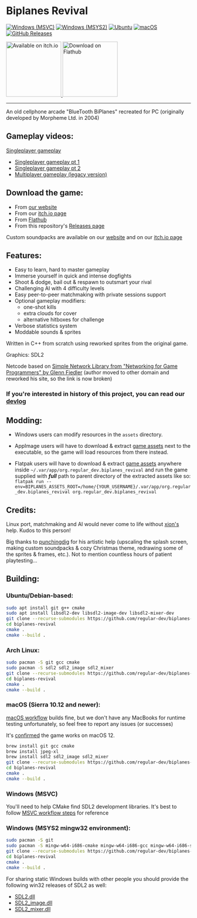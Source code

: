 # Biplanes Revival

[![Windows (MSVC)](https://github.com/regular-dev/biplanes-revival/actions/workflows/windows-build-msvc.yml/badge.svg)](https://github.com/regular-dev/biplanes-revival/actions/workflows/windows-build-msvc.yml)
[![Windows (MSYS2)](https://github.com/regular-dev/biplanes-revival/actions/workflows/windows-build-msys2.yml/badge.svg)](https://github.com/regular-dev/biplanes-revival/actions/workflows/windows-build-msys2.yml)
[![Ubuntu](https://github.com/regular-dev/biplanes-revival/actions/workflows/ubuntu-build.yml/badge.svg)](https://github.com/regular-dev/biplanes-revival/actions/workflows/ubuntu-build.yml)
[![macOS](https://github.com/regular-dev/biplanes-revival/actions/workflows/macos-build.yml/badge.svg)](https://github.com/regular-dev/biplanes-revival/actions/workflows/macos-build.yml)
[![GitHub Releases](https://img.shields.io/github/release/regular-dev/biplanes-revival.svg)](https://github.com/regular-dev/biplanes-revival/releases/latest)

<a href="https://regular-dev.itch.io/biplanes-revival">
<img width="150" alt="Available on itch.io" src="https://static.itch.io/images/badge-color.svg" />
</a>
<a href='https://flathub.org/apps/org.regular_dev.biplanes_revival'>
<img width='150' alt='Download on Flathub' src='https://flathub.org/api/badge?locale=en'/>
</a>

---

An old cellphone arcade "BlueTooth BiPlanes"
recreated for PC
(originally developed by Morpheme Ltd. in 2004)


## Gameplay videos:

[Singleplayer gameplay](https://github.com/regular-dev/biplanes-revival/assets/67646403/4f7d6371-6c9f-4271-a6c7-d17902a5ed2f)

- [Singleplayer gameplay pt 1](https://youtu.be/FYtIZ7ptaSo)
- [Singleplayer gameplay pt 2](https://youtu.be/4pWHn85Ez0o)
- [Multiplayer gameplay (legacy version)](https://youtu.be/mIgMNh6gGXs)


## Download the game:

- From [our website](https://regular-dev.org/biplanes-revival)
- From our [itch.io page](https://regular-dev.itch.io/biplanes-revival)
- From [Flathub](https://flathub.org/apps/org.regular_dev.biplanes_revival)
- From this repository's [Releases page](https://github.com/regular-dev/biplanes-revival/releases)

Custom soundpacks are available
on our [website](https://regular-dev.org/biplanes-revival) 
and on our [itch.io page](https://regular-dev.itch.io/biplanes-revival)


## Features:

  - Easy to learn, hard to master gameplay
  - Immerse yourself in quick and intense dogfights
  - Shoot & dodge, bail out & respawn to outsmart your rival
  - Challenging AI with 4 difficulty levels
  - Easy peer-to-peer matchmaking with private sessions support
  - Optional gameplay modifiers:
    - one-shot kills
    - extra clouds for cover
    - alternative hitboxes for challenge
  - Verbose statistics system
  - Moddable sounds & sprites

Written in C++ from scratch
using reworked sprites
from the original game.

Graphics: SDL2

Netcode based on [Simple Network Library
from "Networking for Game Programmers" by Glenn Fiedler](http://www.gaffer.org/networking-for-game-programmers)
(author moved to other domain
and reworked his site,
so the link is now broken)

### If you're interested in history of this project, you can read our [devlog](https://regular-dev.itch.io/biplanes-revival/devlog/714967/5th-year-anniversary-update)


## Modding:

- Windows users can modify 
resources in the ```assets``` directory.

- AppImage users will have to 
download & extract [game assets](https://github.com/regular-dev/biplanes-revival/releases/download/v1.1/assets.zip) 
next to the executable, 
so the game will load resources 
from there instead. 

- Flatpak users will have to
download & extract [game assets](https://github.com/regular-dev/biplanes-revival/releases/download/v1.1/assets.zip) 
anywhere inside ```~/.var/app/org.regular_dev.biplanes_revival``` 
and run the game supplied with ***full*** path to parent directory 
of the extracted assets like so:
```flatpak run --env=BIPLANES_ASSETS_ROOT=/home/{YOUR_USERNAME}/.var/app/org.regular_dev.biplanes_revival org.regular_dev.biplanes_revival```


## Credits:

Linux port, matchmaking and AI would never come to life without [xion's](https://github.com/xxxxxion) help.
Kudos to this person!

Big thanks to [punchingdig](https://www.youtube.com/user/punchingdig) 
for his artistic help (upscaling the splash screen,
making custom soundpacks & cozy Christmas theme, redrawing some of the sprites & frames, etc.).
Not to mention countless hours of patient playtesting...


## Building:

### Ubuntu/Debian-based:

```bash
sudo apt install git g++ cmake
sudo apt install libsdl2-dev libsdl2-image-dev libsdl2-mixer-dev
git clone --recurse-submodules https://github.com/regular-dev/biplanes-revival
cd biplanes-revival
cmake .
cmake --build .
```

### Arch Linux:

```bash
sudo pacman -S git gcc cmake
sudo pacman -S sdl2 sdl2_image sdl2_mixer
git clone --recurse-submodules https://github.com/regular-dev/biplanes-revival
cd biplanes-revival
cmake .
cmake --build .
```

### macOS (Sierra 10.12 and newer):

[macOS workflow](https://github.com/regular-dev/biplanes-revival/actions/workflows/macos-build.yml) builds fine, but we don't have any
MacBooks for runtime testing unfortunately,
so feel free to report any issues (or successes)

It's [confirmed](https://github.com/regular-dev/biplanes-revival/issues/2#issuecomment-2501199862) the game works on macOS 12.

```bash
brew install git gcc cmake
brew install jpeg-xl
brew install sdl2 sdl2_image sdl2_mixer
git clone --recurse-submodules https://github.com/regular-dev/biplanes-revival
cd biplanes-revival
cmake .
cmake --build .
```

### Windows (MSVC)

You'll need to help CMake find SDL2 development libraries.
It's best to follow [MSVC workflow steps](https://github.com/regular-dev/biplanes-revival/blob/master/.github/workflows/windows-build-msvc.yml#L63-L65) for reference

### Windows (MSYS2 mingw32 environment):

```bash
sudo pacman -S git
sudo pacman -S mingw-w64-i686-cmake mingw-w64-i686-gcc mingw-w64-i686-sdl2 mingw-w64-i686-sdl2_image mingw-w64-i686-sdl2_mixer
git clone --recurse-submodules https://github.com/regular-dev/biplanes-revival
cd biplanes-revival
cmake .
cmake --build .
```

For sharing static Windows builds with other people
you should provide the following win32 releases of SDL2 as well:

- [SDL2.dll](https://github.com/libsdl-org/SDL/releases)
- [SDL2_image.dll](https://github.com/libsdl-org/SDL_image/releases)
- [SDL2_mixer.dll](https://github.com/libsdl-org/SDL_mixer/releases)

